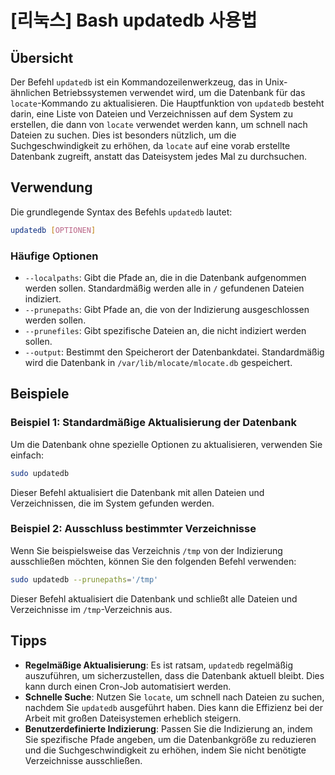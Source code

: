 # [리눅스] Bash updatedb 사용법

## Übersicht

Der Befehl `updatedb` ist ein Kommandozeilenwerkzeug, das in Unix-ähnlichen Betriebssystemen verwendet wird, um die Datenbank für das `locate`-Kommando zu aktualisieren. Die Hauptfunktion von `updatedb` besteht darin, eine Liste von Dateien und Verzeichnissen auf dem System zu erstellen, die dann von `locate` verwendet werden kann, um schnell nach Dateien zu suchen. Dies ist besonders nützlich, um die Suchgeschwindigkeit zu erhöhen, da `locate` auf eine vorab erstellte Datenbank zugreift, anstatt das Dateisystem jedes Mal zu durchsuchen.

## Verwendung

Die grundlegende Syntax des Befehls `updatedb` lautet:

```bash
updatedb [OPTIONEN]
```

### Häufige Optionen

- `--localpaths`: Gibt die Pfade an, die in die Datenbank aufgenommen werden sollen. Standardmäßig werden alle in `/` gefundenen Dateien indiziert.
- `--prunepaths`: Gibt Pfade an, die von der Indizierung ausgeschlossen werden sollen.
- `--prunefiles`: Gibt spezifische Dateien an, die nicht indiziert werden sollen.
- `--output`: Bestimmt den Speicherort der Datenbankdatei. Standardmäßig wird die Datenbank in `/var/lib/mlocate/mlocate.db` gespeichert.

## Beispiele

### Beispiel 1: Standardmäßige Aktualisierung der Datenbank

Um die Datenbank ohne spezielle Optionen zu aktualisieren, verwenden Sie einfach:

```bash
sudo updatedb
```

Dieser Befehl aktualisiert die Datenbank mit allen Dateien und Verzeichnissen, die im System gefunden werden.

### Beispiel 2: Ausschluss bestimmter Verzeichnisse

Wenn Sie beispielsweise das Verzeichnis `/tmp` von der Indizierung ausschließen möchten, können Sie den folgenden Befehl verwenden:

```bash
sudo updatedb --prunepaths='/tmp'
```

Dieser Befehl aktualisiert die Datenbank und schließt alle Dateien und Verzeichnisse im `/tmp`-Verzeichnis aus.

## Tipps

- **Regelmäßige Aktualisierung**: Es ist ratsam, `updatedb` regelmäßig auszuführen, um sicherzustellen, dass die Datenbank aktuell bleibt. Dies kann durch einen Cron-Job automatisiert werden.
- **Schnelle Suche**: Nutzen Sie `locate`, um schnell nach Dateien zu suchen, nachdem Sie `updatedb` ausgeführt haben. Dies kann die Effizienz bei der Arbeit mit großen Dateisystemen erheblich steigern.
- **Benutzerdefinierte Indizierung**: Passen Sie die Indizierung an, indem Sie spezifische Pfade angeben, um die Datenbankgröße zu reduzieren und die Suchgeschwindigkeit zu erhöhen, indem Sie nicht benötigte Verzeichnisse ausschließen.